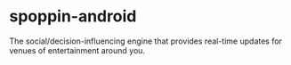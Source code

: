 spoppin-android
===============

The social/decision-influencing engine that provides real-time updates for venues of entertainment around you.
